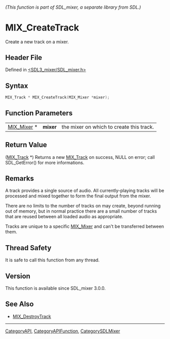 ###### (This function is part of SDL_mixer, a separate library from SDL.)
# MIX_CreateTrack

Create a new track on a mixer.

## Header File

Defined in [<SDL3_mixer/SDL_mixer.h>](https://github.com/libsdl-org/SDL_mixer/blob/main/include/SDL3_mixer/SDL_mixer.h)

## Syntax

```c
MIX_Track * MIX_CreateTrack(MIX_Mixer *mixer);
```

## Function Parameters

|                          |           |                                          |
| ------------------------ | --------- | ---------------------------------------- |
| [MIX_Mixer](MIX_Mixer) * | **mixer** | the mixer on which to create this track. |

## Return Value

([MIX_Track](MIX_Track) *) Returns a new [MIX_Track](MIX_Track) on success,
NULL on error; call SDL_GetError() for more informations.

## Remarks

A track provides a single source of audio. All currently-playing tracks
will be processed and mixed together to form the final output from the
mixer.

There are no limits to the number of tracks on may create, beyond running
out of memory, but in normal practice there are a small number of tracks
that are reused between all loaded audio as appropriate.

Tracks are unique to a specific [MIX_Mixer](MIX_Mixer) and can't be
transferred between them.

## Thread Safety

It is safe to call this function from any thread.

## Version

This function is available since SDL_mixer 3.0.0.

## See Also

- [MIX_DestroyTrack](MIX_DestroyTrack)

----
[CategoryAPI](CategoryAPI), [CategoryAPIFunction](CategoryAPIFunction), [CategorySDLMixer](CategorySDLMixer)

